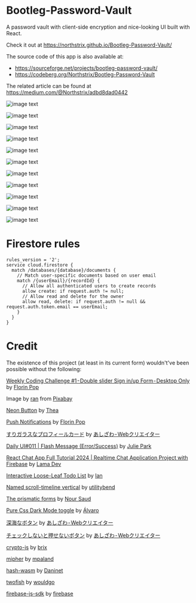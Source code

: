 # Bootleg-Password-Vault
A password vault with client-side encryption and nice-looking UI built with React.

Check it out at https://northstrix.github.io/Bootleg-Password-Vault/

The source code of this app is also available at:
- https://sourceforge.net/projects/bootleg-password-vault/
- https://codeberg.org/Northstrix/Bootleg-Password-Vault

The related article can be found at https://medium.com/@Northstrix/adbd8dad0442

![image text](https://github.com/Northstrix/Bootleg-Password-Vault/blob/main/media/Welcoming%20notice.png?raw=true)

![image text](https://github.com/Northstrix/Bootleg-Password-Vault/blob/main/media/Account%20Created%20Successfully%20Notification%20OK%20button%20is%20hovered.png?raw=true)

![image text](https://github.com/Northstrix/Bootleg-Password-Vault/blob/main/media/Username%20is%20already%20taken%20error.png?raw=true)

![image text](https://github.com/Northstrix/Bootleg-Password-Vault/blob/main/media/Account%20doesn't%20exist%20error.png?raw=true)

![image text](https://github.com/Northstrix/Bootleg-Password-Vault/blob/main/media/Underlying%20Cryptography.png?raw=true)

![image text](https://github.com/Northstrix/Bootleg-Password-Vault/blob/main/media/UI%20for%20user%20records%20(the%20Login%20from%20Medium%20line%20is%20hovered).png?raw=true)

![image text](https://github.com/Northstrix/Bootleg-Password-Vault/blob/main/media/UI%20for%20user%20records%20(dark%20mode).png?raw=true)

![image text](https://github.com/Northstrix/Bootleg-Password-Vault/blob/main/media/new%20record%20form.png?raw=true)

![image text](https://github.com/Northstrix/Bootleg-Password-Vault/blob/main/media/chrome_abF88M0q3k.gif?raw=true)

![image text](https://github.com/Northstrix/Bootleg-Password-Vault/blob/main/media/Confirm%20delete%20window%20(YES%20button%20is%20hovered).png?raw=true)

![image text](https://github.com/Northstrix/Bootleg-Password-Vault/blob/main/media/chrome_mr1DTLaXQY.gif?raw=true)

# Firestore rules

```
rules_version = '2';
service cloud.firestore {
  match /databases/{database}/documents {
    // Match user-specific documents based on user email
    match /{userEmail}/{recordId} {
      // Allow all authenticated users to create records
      allow create: if request.auth != null;
      // Allow read and delete for the owner
      allow read, delete: if request.auth != null && request.auth.token.email == userEmail;
    }
  }
}
```

# Credit

The existence of this project (at least in its current form) wouldn't've been possible without the following:

[Weekly Coding Challenge #1 - Double slider Sign in/up Form - Desktop Only](https://codepen.io/FlorinPop17/pen/vPKWjd) by [Florin Pop](https://codepen.io/FlorinPop17)

Image by [ran](https://pixabay.com/users/greissdesign-30789/?utm_source=link-attribution&utm_medium=referral&utm_campaign=image&utm_content=1905188) from [Pixabay](https://pixabay.com/?utm_source=link-attribution&utm_medium=referral&utm_campaign=image&utm_content=1905188)

[Neon Button](https://codepen.io/HighFlyer/pen/WNXRZBv) by [Thea](https://codepen.io/HighFlyer)

[Push Notifications](https://codepen.io/FlorinPop17/pen/xxORmaB) by [Florin Pop](https://codepen.io/FlorinPop17)

[すりガラスなプロフィールカード](https://codepen.io/ash_creator/pen/zYaPZLB) by [あしざわ - Webクリエイター](https://codepen.io/ash_creator)

[Daily UI#011 | Flash Message (Error/Success)](https://codepen.io/juliepark/pen/vjMOKQ) by [Julie Park](https://codepen.io/juliepark)

[React Chat App Full Tutorial 2024 | Realtime Chat Application Project with Firebase](https://www.youtube.com/watch?v=domt_Sx-wTY) by [Lama Dev](https://www.youtube.com/@LamaDev)

[Interactive Loose-Leaf Todo List](https://codepen.io/IanWoodard/pen/eYyVzzq) by [Ian](https://codepen.io/IanWoodard)

[Named scroll-timeline vertical](https://codepen.io/utilitybend/pen/VwBRNwm) by [utilitybend](https://codepen.io/utilitybend)

[The prismatic forms](https://codepen.io/nourabusoud/pen/BxJbjJ) by [Nour Saud](https://codepen.io/nourabusoud)

[Pure Css Dark Mode toggle](https://codepen.io/alvarotrigo/pen/wvPRrZW) by [Álvaro](https://codepen.io/alvarotrigo)

[深海なボタン](https://codepen.io/ash_creator/pen/GRGZYyV) by [あしざわ - Webクリエイター](https://codepen.io/ash_creator)

[チェックしないと押せないボタン](https://codepen.io/ash_creator/pen/JjZReNm) by [あしざわ - Webクリエイター](https://codepen.io/ash_creator)

[crypto-js](https://github.com/brix/crypto-js) by [brix](https://github.com/brix)

[mipher](https://github.com/mpaland/mipher) by [mpaland](https://github.com/mpaland)

[hash-wasm](https://github.com/Daninet/hash-wasm) by [Daninet](https://github.com/Daninet)

[twofish](https://github.com/wouldgo/twofish) by [wouldgo](https://github.com/wouldgo)

[firebase-js-sdk](https://github.com/firebase/firebase-js-sdk) by [firebase](https://github.com/firebase/firebase-js-sdk)
